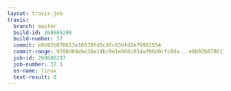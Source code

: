 ```yaml
---
layout: travis-job
travis:
  branch: master
  build-id: 268686296
  build-number: 37
  commit: e8b92b870613e16570fd3cdfc83bfd2e79991554
  commit-range: 9598d04ebe36e14bc9e1e666c854af06d0cfc8da...e8b92b870613e16570fd3cdfc83bfd2e79991554
  job-id: 268686297
  job-number: 37.1
  os-name: linux
  test-result: 0
---
```

